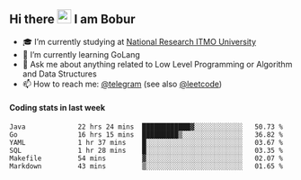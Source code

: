 ## Hi there <img src="https://media.giphy.com/media/hvRJCLFzcasrR4ia7z/giphy.gif" width="25px" height="25px"> I am Bobur

- :mortar_board: I’m currently studying at [National Research ITMO University](https://itmo.ru/)
- :seedling: I’m currently learning GoLang
- :speech_balloon: Ask me about anything related to Low Level Programming or Algorithm and Data Structures
- :mailbox: How to reach me: [@telegram](https://t.me/octoant) (see also [@leetcode](https://leetcode.com/octoant/))    

#### Coding stats in last week

<!--START_SECTION:waka-->

```text
Java             22 hrs 24 mins  ████████████▓░░░░░░░░░░░░   50.73 %
Go               16 hrs 15 mins  █████████▒░░░░░░░░░░░░░░░   36.82 %
YAML             1 hr 37 mins    █░░░░░░░░░░░░░░░░░░░░░░░░   03.67 %
SQL              1 hr 28 mins    █░░░░░░░░░░░░░░░░░░░░░░░░   03.35 %
Makefile         54 mins         ▓░░░░░░░░░░░░░░░░░░░░░░░░   02.07 %
Markdown         43 mins         ▒░░░░░░░░░░░░░░░░░░░░░░░░   01.65 %
```

<!--END_SECTION:waka-->
